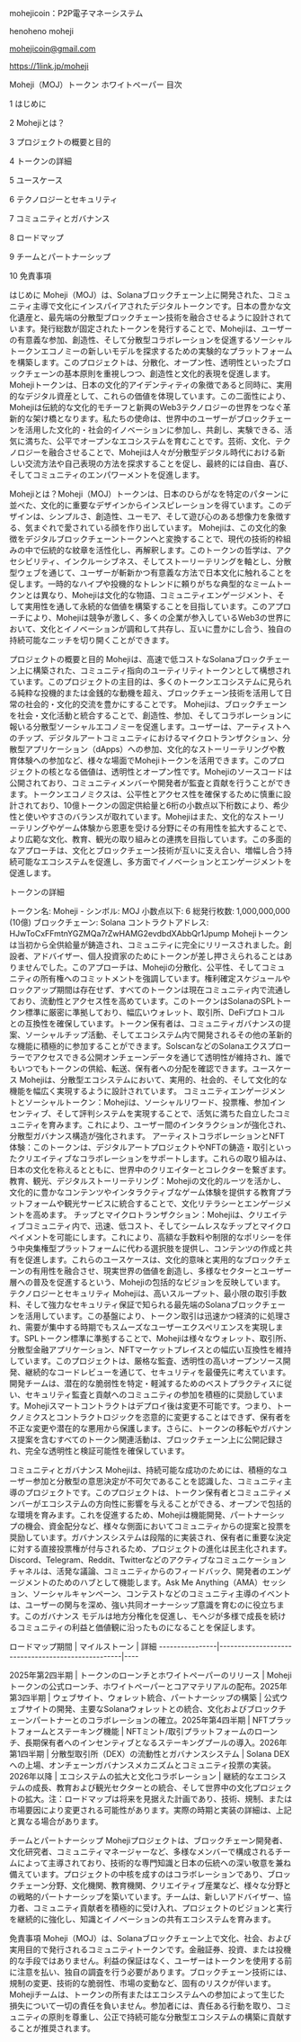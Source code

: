 mohejicoin：P2P電子マネーシステム

henoheno moheji

mohejicoin@gmail.com

https://1link.jp/moheji

Moheji（MOJ）トークン ホワイトペーパー 目次

1 はじめに

2 Mohejiとは？

3 プロジェクトの概要と目的

4 トークンの詳細

5 ユースケース

6 テクノロジーとセキュリティ

7 コミュニティとガバナンス

8 ロードマップ

9 チームとパートナーシップ

10 免責事項

はじめに Moheji（MOJ）は、Solanaブロックチェーン上に開発された、コミュニティ主導で文化にインスパイアされたデジタルトークンです。日本の豊かな文化遺産と、最先端の分散型ブロックチェーン技術を融合させるように設計されています。発行総数が固定されたトークンを発行することで、Mohejiは、ユーザーの有意義な参加、創造性、そして分散型コラボレーションを促進するソーシャルトークンエコノミーの新しいモデルを探求するための実験的なプラットフォームを構築します。このプロジェクトは、分散化、オープン性、透明性といったブロックチェーンの基本原則を重視しつつ、創造性と文化的表現を促進します。Mohejiトークンは、日本の文化的アイデンティティの象徴であると同時に、実用的なデジタル資産として、これらの価値を体現しています。この二面性により、Mohejiは伝統的な文化的モチーフと新興のWeb3テクノロジーの世界をつなぐ革新的な架け橋となります。私たちの使命は、世界中のユーザーがブロックチェーンを活用した文化的・社会的イノベーションに参加し、共創し、実験できる、活気に満ちた、公平でオープンなエコシステムを育むことです。芸術、文化、テクノロジーを融合させることで、Mohejiは人々が分散型デジタル時代における新しい交流方法や自己表現の方法を探求することを促し、最終的には自由、喜び、そしてコミュニティのエンパワーメントを促進します。

Mohejiとは？Moheji（MOJ）トークンは、日本のひらがなを特定のパターンに並べた、文化的に重要なデザインからインスピレーションを得ています。このデザインは、シンプルさ、創造性、ユーモア、そして遊び心のある想像力を象徴する、気まぐれで愛されている顔を作り出しています。 Mohejiは、この文化的象徴をデジタルブロックチェーントークンへと変換することで、現代の技術的枠組みの中で伝統的な紋章を活性化し、再解釈します。このトークンの哲学は、アクセシビリティ、インクルーシブネス、そしてストーリーテリングを軸とし、分散型ウェブを通じて、ユーザーが斬新かつ有意義な方法で日本文化に触れることを促します。一時的なハイプや投機的なトレンドに頼りがちな典型的なミームトークンとは異なり、Mohejiは文化的な物語、コミュニティエンゲージメント、そして実用性を通して永続的な価値を構築することを目指しています。このアプローチにより、Mohejiは競争が激しく、多くの企業が参入しているWeb3の世界において、文化とイノベーションが調和して共存し、互いに豊かにし合う、独自の持続可能なニッチを切り開くことができます。

プロジェクトの概要と目的 Mohejiは、高速で低コストなSolanaブロックチェーン上に構築された、コミュニティ指向のユーティリティトークンとして構想されています。このプロジェクトの主目的は、多くのトークンエコシステムに見られる純粋な投機的または金銭的な動機を超え、ブロックチェーン技術を活用して日常の社会的・文化的交流を豊かにすることです。 Mohejiは、ブロックチェーンを社会・文化活動と統合することで、創造性、参加、そしてコラボレーションに報いる分散型ソーシャルエコノミーを促進します。ユーザーは、アーティストへのチップ、デジタルアートコミュニティにおけるマイクロトランザクション、分散型アプリケーション（dApps）への参加、文化的なストーリーテリングや教育体験への参加など、様々な場面でMohejiトークンを活用できます。このプロジェクトの核となる価値は、透明性とオープン性です。Mohejiのソースコードは公開されており、コミュニティメンバーや開発者が監査と貢献を行うことができます。トークンエコノミクスは、公平性とアクセス性を確保するために慎重に設計されており、10億トークンの固定供給量と6桁の小数点以下桁数により、希少性と使いやすさのバランスが取れています。Mohejiはまた、文化的なストーリーテリングやゲーム体験から恩恵を受ける分野にその有用性を拡大することで、より広範な文化、教育、観光の取り組みとの連携を目指しています。この多面的なアプローチは、文化とブロックチェーン技術が互いに支え合い、増幅し合う持続可能なエコシステムを促進し、多方面でイノベーションとエンゲージメントを促進します。

トークンの詳細

トークン名: Moheji - シンボル: MOJ
小数点以下: 6
総発行枚数: 1,000,000,000 (10億)
ブロックチェーン: Solana
コントラクトアドレス: HJwToCxFFmtnYGZMQa7rZwHAMG2evdbdXAbbQr1Jpump
Mohejiトークンは当初から全供給量が鋳造され、コミュニティに完全にリリースされました。創設者、アドバイザー、個人投資家のためにトークンが差し押さえられることはありませんでした。このアプローチは、Mohejiの分散化、公平性、そしてコミュニティの所有権へのコミットメントを強調しています。権利確定スケジュールやロックアップ期間は存在せず、すべてのトークンは現在コミュニティ内で流通しており、流動性とアクセス性を高めています。このトークンはSolanaのSPLトークン標準に厳密に準拠しており、幅広いウォレット、取引所、DeFiプロトコルとの互換性を確保しています。トークン保有者は、コミュニティガバナンスの提案、ソーシャルチップ活動、そしてエコシステム内で開発されるその他の革新的な機能に積極的に参加することができます。SolscanなどのSolanaエクスプローラーでアクセスできる公開オンチェーンデータを通じて透明性が維持され、誰でもいつでもトークンの供給、転送、保有者への分配を確認できます。ユースケース Mohejiは、分散型エコシステムにおいて、実用的、社会的、そして文化的な機能を幅広く実現するように設計されています。
コミュニティエンゲージメントとソーシャルトークン：Mohejiは、ソーシャルリワード、投票権、参加インセンティブ、そして評判システムを実現することで、活気に満ちた自立したコミュニティを育みます。これにより、ユーザー間のインタラクションが強化され、分散型ガバナンス構造が強化されます。
アーティストコラボレーションとNFT体験：このトークンは、デジタルアートプロジェクトやNFTの鋳造・取引といったクリエイティブなコラボレーションをサポートします。これらの取り組みは、日本の文化を称えるとともに、世界中のクリエイターとコレクターを繋ぎます。
教育、観光、デジタルストーリーテリング：Mohejiの文化的ルーツを活かし、文化的に豊かなコンテンツやインタラクティブなゲーム体験を提供する教育プラットフォームや観光サービスに統合することで、文化リテラシーとエンゲージメントを高めます。
チップとマイクロトランザクション：Mohejiは、クリエイティブコミュニティ内で、迅速、低コスト、そしてシームレスなチップとマイクロペイメントを可能にします。これにより、高額な手数料や制限的なポリシーを伴う中央集権型プラットフォームに代わる選択肢を提供し、コンテンツの作成と共有を促進します。これらのユースケースは、文化的意味と実用的なブロックチェーンの有用性を融合させ、現実世界の価値を創造し、多様なセクターとユーザー層への普及を促進するという、Mohejiの包括的なビジョンを反映しています。
テクノロジーとセキュリティ Mohejiは、高いスループット、最小限の取引手数料、そして強力なセキュリティ保証で知られる最先端のSolanaブロックチェーンを活用しています。この基盤により、トークン取引は迅速かつ経済的に処理され、需要が集中する時期でもスムーズなユーザーエクスペリエンスを実現します。SPLトークン標準に準拠することで、Mohejiは様々なウォレット、取引所、分散型金融アプリケーション、NFTマーケットプレイスとの幅広い互換性を維持しています。このプロジェクトは、厳格な監査、透明性の高いオープンソース開発、継続的なコードレビューを通じて、セキュリティを最優先に考えています。開発チームは、潜在的な脆弱性を特定・軽減するためのベストプラクティスに従い、セキュリティ監査と貢献へのコミュニティの参加を積極的に奨励しています。Mohejiスマートコントラクトはデプロイ後は変更不可能です。つまり、トークノミクスとコントラクトロジックを恣意的に変更することはできず、保有者を不正な変更や潜在的な悪用から保護します。さらに、トークンの移転やガバナンス提案を含むすべてのトークン関連活動は、ブロックチェーン上に公開記録され、完全な透明性と検証可能性を確保しています。

コミュニティとガバナンス Mohejiは、持続可能な成功のためには、積極的なユーザー参加と分散型の意思決定が不可欠であることを認識した、コミュニティ主導のプロジェクトです。このプロジェクトは、トークン保有者とコミュニティメンバーがエコシステムの方向性に影響を与えることができる、オープンで包括的な環境を育みます。これを促進するため、Mohejiは機能開発、パートナーシップの機会、資金配分など、様々な側面においてコミュニティからの提案と投票を奨励しています。ガバナンスシステムは段階的に実装され、保有者に重要な決定に対する直接投票権が付与されるため、プロジェクトの進化は民主化されます。Discord、Telegram、Reddit、Twitterなどのアクティブなコミュニケーションチャネルは、活発な議論、コミュニティからのフィードバック、開発者のエンゲージメントのためのハブとして機能します。Ask Me Anything（AMA）セッション、ソーシャルキャンペーン、コンテストなどのコミュニティ主導のイベントは、ユーザーの関与を深め、強い共同オーナーシップ意識を育むのに役立ちます。このガバナンス モデルは地方分権化を促進し、モヘジが多様で成長を続けるコミュニティの利益と価値観に沿ったものになることを保証します。

ロードマップ期間 | マイルストーン | 詳細 ----------------|---------------------------------------------------|----

2025年第2四半期 | トークンのローンチとホワイトペーパーのリリース | Mohejiトークンの公式ローンチ、ホワイトペーパーとコアマテリアルの配布。2025年第3四半期 | ウェブサイト、ウォレット統合、パートナーシップの構築 | 公式ウェブサイトの開発、主要なSolanaウォレットとの統合、文化およびブロックチェーンパートナーとのコラボレーションの確立。2025年第4四半期 | NFTプラットフォームとステーキング機能 | NFTミント/取引プラットフォームのローンチ、長期保有者へのインセンティブとなるステーキングプールの導入。2026年第1四半期 | 分散型取引所（DEX）の流動性とガバナンスシステム | Solana DEXへの上場、オンチェーンガバナンスメカニズムとコミュニティ投票の実装。2026年以降 | エコシステムの拡大と文化コラボレーション | 継続的なエコシステムの成長、教育および観光セクターとの統合、そして世界中の文化プロジェクトの拡大。注：ロードマップは将来を見据えた計画であり、技術、規制、または市場要因により変更される可能性があります。実際の時期と実装の詳細は、上記と異なる場合があります。

チームとパートナーシップ Mohejiプロジェクトは、ブロックチェーン開発者、文化研究者、コミュニティマネージャーなど、多様なメンバーで構成されるチームによって主導されており、技術的な専門知識と日本の伝統への深い敬意を兼ね備えています。プロジェクトの中核を成すのはコラボレーションであり、ブロックチェーン分野、文化機関、教育機関、クリエイティブ産業など、様々な分野との戦略的パートナーシップを築いています。チームは、新しいアドバイザー、協力者、コミュニティ貢献者を積極的に受け入れ、プロジェクトのビジョンと実行を継続的に強化し、知識とイノベーションの共有エコシステムを育みます。

免責事項 Moheji（MOJ）は、Solanaブロックチェーン上で文化、社会、および実用目的で発行されるコミュニティトークンです。金融証券、投資、または投機的な手段ではありません。利益の保証はなく、ユーザーはトークンを使用する前に注意を払い、独自の調査を行う必要があります。ブロックチェーン技術には、規制の変更、技術的な脆弱性、市場の変動など、固有のリスクが伴います。 Mohejiチームは、トークンの所有またはエコシステムへの参加によって生じた損失について一切の責任を負いません。参加者には、責任ある行動を取り、コミュニティの原則を尊重し、公正で持続可能な分散型エコシステムの構築に貢献することが推奨されます。
